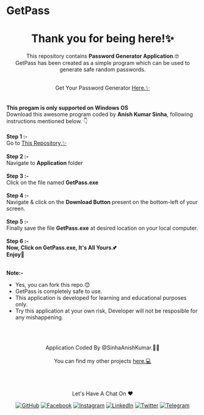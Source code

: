 # GetPass

<h1 align="center">
  Thank you for being here!✨
</h1>

<p align="center">
  This repository contains <b>Password Generator Application</b>.🤓
	<br>GetPass has been created as a simple program which can be used to generate safe random passwords.

</p>
<br>

<div align="center">
  Get Your Password Generator
  <a href="https://www.github.com/SinhaAnishKumar/GetPass"> Here.✨</a>
</div>

<br>
<br>
<b>This progam is only supported on Windows OS</b>
<br>
Download this awesome program coded by <b>Anish Kumar Sinha</b>, following instructions mentioned below. 👇
<br>
<br>
<b>Step 1 :-</b>
<br>
Go to <a href="https://www.github.com/SinhaAnishKumar/GetPass"> This Repository.✨</a>
<br>
<br>
<b>Step 2 :-</b>
<br>
Navigate to <b>Application</b> folder
<br>
<br>
<b>Step 3 :-</b>
<br>
Click on the file named <b>GetPass.exe</b>
<br>
<br>
<b>Step 4 :-</b>
<br>
Navigate & click on the <b>Download Button</b> present on the bottom-left of your screen.
<br>
<br>
<b>Step 5 :-</b>
<br>
Finally save the file <b>GetPass.exe</b> at desired location on your local computer.
<br>
<br>
<b>Step 6 :-</b>
<br>
<b>Now, Click on GetPass.exe, It's All Yours.💕
<br>
Enjoy🎉</b>
<br>
<br>

<b>Note:-</b>
* Yes, you can fork this repo.😊
* GetPass is completely safe to use.  
* This application is developed for learning and educational purposes only.
* Try this application at your own risk, Developer will not be resposible for any mishappening.

<br>
<br>
<p align="center">
  Application Coded By @SinhaAnishKumar.💖🤓
  <br>
  <br>
  You can find my other projects <a href="https://github.com/SinhaAnishKumar?tab=repositories"> here.💻</a> 
</p>
<br>
<br>

<p align="center"> Let's Have A Chat On ❤ </p> 
<p align="center">
	<a href="https://github.com/SinhaAnishKumar"><img src="https://img.shields.io/badge/GitHub-100000?style=for-the-badge&logo=github&logoColor=white" alt="GitHub"></a>
	<a href="https://facebook.com/SinhaAnishKumar"><img src="https://img.shields.io/badge/Facebook-1877F2?style=for-the-badge&logo=facebook&logoColor=white" alt="Facebook"></a>
	<a href="https://instagram.com/anish_kumar_sinha"><img src="https://img.shields.io/badge/Instagram-E4405F?style=for-the-badge&logo=instagram&logoColor=white" alt="Instagram"></a>
	<a href="https://linkedin.com/in/SinhaAnishKumar"><img src="https://img.shields.io/badge/LinkedIn-0077B5?style=for-the-badge&logo=linkedin&logoColor=white" alt="LinkedIn"></a>
	<a href="https://twitter.com/SinhaAnishKumar"><img src="https://img.shields.io/badge/Twitter-1DA1F2?style=for-the-badge&logo=twitter&logoColor=white" alt="Twitter"></a>
	<a href="https://telegram.me/SinhaAnishKumar"><img src="https://img.shields.io/badge/Telegram-2CA5E0?style=for-the-badge&logo=telegram&logoColor=white" alt="Telegram"></a>
</p>
